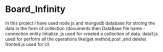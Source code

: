 
# Board_Infinity
In this project I have used node js and mongodb database for stroing the data in the form of collection /documents then 
DataBase file name - connection
entity Intialize .js used for created a collection of data.
data1.js used for perform all the operations like(get method,post ,and delete)
fronted.js used for UI.
